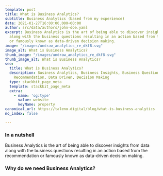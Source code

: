 ```yaml
---
template: post
title: What is Business Analytics?
subtitle: Business Analytics (based from my experience)
date: 2021-01-27T16:00:00.000+00:00
author: src/data/authors/john-doe.yaml
excerpt: Business Analytics is the art of being able to discover insights from data
  along with the business questions resulting in an action based from the recommendation
  or famously known as data-driven decision making.
image: "/images/undraw_analytics_re_dkf8.svg"
image_alt: What is Business Analytics?
thumb_image: "/images/undraw_analytics_re_dkf8.svg"
thumb_image_alt: What is Business Analytics?
seo:
  title: What is Business Analytics?
  description: Business Analytics, Business Insights, Business Questions, Actionable,
    Recommendation, Data Driven, Decision Making
  type: stackbit_page_meta
  template: stackbit_page_meta
  extra:
    - name: 'og:type'
      value: website
      keyName: property
canonical_url: https://taleno.digital/blog/what-is-business-analytics
no_index: false

---
```

### In a nutshell

Business Analytics is the art of being able to discover insights from data along with the business questions resulting in an action based from the recommendation or famously known as data-driven decision making.

### Why do we need Business Analytics?